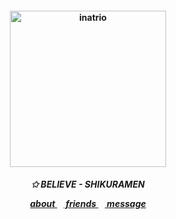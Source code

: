 <h4 align="center">
<img src="https://file.garden/Zk6TqIiRxGzlYu1T/nth"width="250" height="250" alt="inatrio">
<br>
</h4>
<h5 align="center">
<p align> ✩ BELIEVE - SHIKURAMEN </p>
<a href=https://rentry.co/daigo> about </a>⠀<a href=https://rentry.co/beigoma> friends </a>⠀<a href=https://gantz.atabook.org> message </a>
